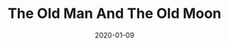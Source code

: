 ---
subheader: 'book, music, and lyrics by PigPen Theatre Co.

  directed by Kenjiro Lee

  Winter 2020'
description: "<p>The Old Man, whose job is to refill the moon with light every night,\
  \ has his world rocked when his wife leaves him in search of a lost melody from\
  \ their past. Forced out of his complacent lifestyle, the Old Man abandons his duty\
  \ and sets off on a journey to the end of the world to find her. In the style of\
  \ Celtic folklore and British sea shanties, the Old Man encounters obstacles beyond\
  \ your wildest imagination.</p><h4 class=\"mt-2 mb-2\">Cast</h4> <p><strong>Dara\
  \ Weinstein</strong>\_(Mabelu/Butcher) is a student in the college.</p> <p><strong>Emil\
  \ Sohlberg</strong> (Callahan/Fishmonger)\_is a fourth year in the college, majoring\
  \ in Computer Science. He has also appeared in the UT mainstage productions\_<em>Mr.\
  \ Burns, a post-electric play</em> (Flanders), <em>Peter and the Starcatcher</em>\
  \ (Lord Aster), <em>Love\u2019s Labour\u2019s Lost: A New Musical</em> (Costard),\
  \ <em>Machinal</em> (Stenographer), and UT independent study\_<em>Yellow Face</em>\
  \ (David Henry Hwang). He hopes you have as much fun watching this show as he did\
  \ working on it!</p><p><strong>Hannah Halpern</strong> (Old Woman/Young Woman/Captain)\
  \ is a first year in the college. This is her first show with UT, and she is ecstatic\
  \ about being a part of this wonderful cast. She will, however, continue to write,\
  \ \"University TheatRE\" for as long as she can.\_</p><p><strong>Lauren Melton</strong>\
  \ (Llewellyn/Boatswain)\_is a second year student in the college who is very undecided\
  \ in her major. Her previous credits include <em>Ever in the Glades</em> (Assistant\
  \ Production Manager/Dramaturg) and working on Tech Staff. She would like to thank\
  \ her cat, Willow Malone.\_</p><p><strong>Madeline Barnes</strong>\_(Actor)\_is\
  \ a student in the college.</p> <p><strong>Sabrina Sternberg</strong> (Old Man)\
  \ is a third year Linguistics and Cinema and Media Studies double major. Her previous\
  \ UT credits include <em>Machinal</em> (Young Woman) and <em>Measure for Measure</em>\
  \ (Isabella). A huge thank you to the amazing cast and crew of this show for creating\
  \ something so magical!\_</p><p><span data-sheets-userformat=\"0}\" data-sheets-value=\"\
  &quot;Zander Galluppi (Cookie/Solomon/Ghost Singer) is a third year PhD candidate\
  \ in the Committee on Immunology. Selected past UT credits include Rosencrantz and\
  \ Guildenstern are Dead (Polonius), Grenadine (Sconce), Love's Labour's Lost: The\
  \ Musical (Longaville), and Peter and the Starcatcher (Smee).  He is also entering\
  \ his second term on UT Committee.  Outside of UT, Zander has performed in the Hyde\
  \ Park Community Players' production of A Midsummer Night's Dream (Theseus) and\
  \ regionally in Moby Dick -- A Musical during Underscore Theater's 2020 Chicago\
  \ Musical Theater Festival (Capt. Bildad/Capt. Gardiner/Pequod Crewman).  Zander\
  \ would like to thank the OMOM team and his fellow castmates for their tremendous\
  \ energy and support!&quot;}\"><strong>Zander Galluppi</strong> (Cookie/Solomon/Ghost\
  \ Singer) is a third year PhD candidate in the Committee on Immunology. Selected\
  \ past UT credits include <em>Rosencrantz and Guildenstern are Dead</em> (Polonius),\
  \ <em>Grenadine</em> (Sconce), <em>Love's Labour's Lost: The Musical</em> (Longaville),\
  \ and <em>Peter and the Starcatcher</em> (Smee). He is also entering his second\
  \ term on UT Committee. Outside of UT, Zander has performed in the Hyde Park Community\
  \ Players' production of <em>A Midsummer Night's Dream</em> (Theseus) and regionally\
  \ in <em>Moby Dick -- A Musical</em> during Underscore Theater's 2020 Chicago Musical\
  \ Theater Festival (Capt. Bildad/Capt. Gardiner/Pequod Crewman). Zander would like\
  \ to thank the OMOM team and his fellow castmates for their tremendous energy and\
  \ support!</span></p><h4 class=\"mt-2 mb-2\">Band</h4><p><strong>Cole Meldorf</strong>\
  \ (Violin/Actor)\_is a second year Astrophysics major. His previous credits include\
  \ <em>The Winter's Tale</em> (Clown), <em>Macbeth </em>(Various Roles),<em> Fun\
  \ Home</em> (Violin),\_ and <em>A Streetcar Named Desire</em>.\_</p><p><strong>Miriam\
  \ Attia</strong>\_(Accordion/Actor) is a PhD candidate in religious ethics at the\
  \ divinity school. You may have spotted her around campus last June, boosting the\
  \ picketers as part of GSU's band. She was drawn to this production partly by her\
  \ love for folk traditions of the British Isles, which she also expresses by playing\
  \ Irish traditional tunes, singing sea music, and morris dancing with Pullman Morris\
  \ and Sword.</p><p><strong>Omar Shohoud</strong> (Percussion/Actor) is a first year\
  \ in the college. He\u2019s majoring in Physics and Music. He\u2019s pretty cool.\
  \ That\u2019s it.</p><p><strong>Sophie Hachten</strong> (Piano/Actor)\_is a second\
  \ year in the College studying Computational and Applied Mathematics. In the fall,\
  \ she was a member of the pit for <em>Company</em> (Trumpet) and will be the music\
  \ director for <em>Into the Woods</em> this spring. Outside of UT, she is also involved\
  \ in Commedia Dell'arte, the UChicago Folklore Society, and the University Wind\
  \ Ensemble.</p><p><strong>Jacob Blitz</strong> (Guitar) is a fourth year Philosophy\
  \ and Linguistics major. This is his first University Theater show and in fact the\
  \ first show he's been in since middle school, when he played a rock.</p><p><strong>Grace\
  \ Clements</strong> (Banjo) is a fourth year NELC and German major. It's her first\
  \ theatrical endeavor, and she's happy to be playing music with some talented people!</p><p><strong>Derek\
  \ Wolter </strong>(Banjo)\_is a graduate student in the Masters of Divinity and\
  \ Social Service Administration programs.\_</p><h4 class=\"mt-2 mb-2\">Production\
  \ Staff</h4> <p><span data-sheets-userformat=\"0}\" data-sheets-value=' The Bartender\
  \ Scene (Max and writer), Story Time (writer, director, and actor in Peach Boy),\
  \ For Colored Girls (Sound Designer). Directed Yellow Face as TAPS Independent Project.\
  \ Storyteller at heart and longtime admirer of PigPen Theatre Co.\"}'><strong>Kenjiro\
  \ Lee</strong> (Director) is a fourth year Political Science major and TAPS minor.\
  \ UT credits: <em>Peter and the Starcatcher</em> (Alf), Weekend of Workshops (Writer/Director,\
  \ <em>Peach Boy</em>) <em>Grenadine</em> (Puppetry Consultant),<em> The Winter's\
  \ Tale</em> (Puppetry Consultant), <em>Company</em> (Larry), <em>Into The Woods</em>\
  \ (Vocal Director, upcoming). With Iris Theater Collective: <em>The Bartender Scene</em>\
  \ (Writer/Max), Story Time (Writer/Director/Actor,\_<em>Peach Boy</em>), <em>For\
  \ Colored Girls</em> (Sound Designer). Directed <em>Yellow Face</em> as a TAPS Independent\
  \ Project. Storyteller at heart and longtime admirer of PigPen Theatre Co.</span></p><p><strong>Carolyn\
  \ J. \"CJ\" Applebaum</strong>\_(Stage Manager) is a fourth year Linguistics major/Digital\
  \ Studies minor. This is the seventh UT mainstage she has worked on, and her third\
  \ as the stage manager. She has also stage managed for University Ballet, UChicago\
  \ Commedia, and Chimera Ensemble, and has done production management work for the\
  \ Dean's Men and Second City. She's so proud of the work this team has done--shoutout\
  \ to Caroline, Jahnee, Malia, Kenjiro, and Nicola, as well as the entire cast and\
  \ production team, for making this process incredible. Also shoutout to her one\
  \ fantastic human roommate and her two infinitely cuddly furry roommates.</p><p><strong>Nicola\
  \ Lustig</strong> (Production Manager) is a third year majoring Psychology and Comparative\
  \ Human Development.\_ Her past credits include <em>Philoctetes</em> (Production\
  \ Manager), <em>Fun Home</em> (Assistant Production Manager), and <em>Measure for\
  \ Measure</em> (Production Manager).</p><p><strong>Ethan Schondorf </strong>(Scenic\
  \ Designer) is a third year Math major. Recent scenic designs include <em>Philoctetes</em>,\
  \ <em>Fun Home</em>, and <em>good friday</em> as well as assisting on the TAPS Pro-Show\
  \ production of <em>Ever in the Glades</em>.\_ He is also a production manager and\
  \ ensemble member of UChicago Commedia as well as a scenic intern at Court Theatre.\_\
  </p><p><strong>Rea Brown</strong> (Costume Designer/Scenic Charge) is a second year\
  \ Theater &amp; Performance Studies and Visual Arts double major. Her previous credits\
  \ include <em>Ever In The Glades</em> (Assistant Scenic Artist), <em>Rosencrantz\
  \ and\_Guildenstern Are Dead</em> (Scenic Designer), <em>Philoctetes</em> (Assistant\
  \ Scenic Designer/Electrician), <em>Grenadine</em> (Assistant Props Designer), and\_\
  Theater[24] (Writer/Designer).</p> <p><strong>Hanley Donofrio</strong> (Co-Props\
  \ Designer) is a third year in the college. She has previously worked on <em>As\
  \ You Like It</em> (Assistant Scenic Designer) and <em>Grenadine</em> (Assistant\
  \ Props Designer).</p><p><strong>Sara Everson</strong> (Co-Props Designer) is a\
  \ third year East Asian Languages and Civilizations major. Her previous credits\
  \ include <em>Peter and the Starcatcher</em> (Props Designer), <em>The Aliens</em>\
  \ (Props Designer), <em>good friday</em> (Assistant Stage Manager) and <em>Fun Home\
  \ </em>(Assistant Stage Manager).\_</p><p><strong>Mary Mouton</strong> (Lighting\
  \ Designer)\_is a student in the college.</p><p><strong>Josh Villers</strong> (Sound\
  \ Designer)\_is a student in the college.</p><p><strong>Rebecca Husk</strong> (Puppet\
  \ Designer) is a fourth year Philosophy major in the college. Past acting credits\
  \ include <em>Company</em> (Joanne), <em>Grenadine</em> (Prismatic), and <em>Matt\
  \ and Ben</em> (Ben Affleck). Outside of UT, she is an apprentice at Cabinet of\
  \ Curiosity and sings with Medusa a cappella. She would like to thank the entire\
  \ OMOM team for letting her be a part of a show so full of love and light.</p><p><strong>Kim\
  \ Vance</strong>\_(Vocal Director)\_is a second year Fundamentals/Law Letters &amp;\
  \ Society double major. She is thrilled to work with UT as a vocal director this\
  \ season.</p> <p><strong>Rosie Albrecht</strong>\_(Music Director)\_<span data-sheets-userformat=\"\
  0}\" data-sheets-value=\"&quot;Rosie Albrecht (music director) is a fourth year\
  \ Creative Writing Major. She hasn't done theater since high school but, fortunately,\
  \ she is very good at pretending to know what she is doing. &quot;}\">is a fourth\
  \ year Creative Writing major. She hasn't done theater since high school but, fortunately,\
  \ she is very good at pretending to know what she is doing.\_</span></p> <p><strong>Caleb\
  \ Smith\_</strong>(Choreographer)\_is a first year East Asian Language and Civilizations\
  \ major. This is his first UT credit. While he may be a 6\u2019 2\u201D giant, he\
  \ is as light as a feather on his feet.</p><p><strong>Fred Dan</strong> (Master\
  \ Electrician) is a third year Economics and Visual Arts major. His previous credits\
  \ include <em>Company</em> (Co-Lighting Designer), <em>Fun Home</em> (Lighting Designer),\
  \ <em>A Streetcar Named Desire</em> (Lighting Designer), <em>The Aliens</em> (Lighting\
  \ Designer), <em>Philoctetes</em> (Master Electrician), <em>Love\u2019s Labour\u2019\
  s Lost: The Musical</em> (Master Electrician), <em>Next to Normal </em>(Assistant\
  \ Lighting Designer). This is his second show hanging bare lightbulbs from the cats\
  \ and it went much faster this time.</p> <p><strong>Isaiah Zwick-Schachter</strong>\
  \ (Lighting Chef)\_is a student in the college.</p><p><strong>Charlie Baker</strong>\
  \ (Fight/Intimacy Choreographer)\_is a professional fight and intimiacy choreographer\
  \ working in Chicago.</p><p><strong>Lynneah McCarrell</strong> (Assistant Director)\
  \ is a third year Neuroscience major. Their previous credits include <em>Eurydice</em>\
  \ (Assistant Director) and <em>Company</em> (Assistant Stage Manager). In their\
  \ free time, they enjoy avoiding their homework and going out with friends!\_</p><p><strong>Reese\
  \ Klemm</strong> (The Old Man and The Old Moon) is a first year\_Economics major.\
  \ This is her second credit, after <em>The Winter's Tale</em> (Assistant Production\
  \ Manager), and she is looking forward to many more.</p><p><strong>Nat Nitsch</strong>\
  \ (Assistant\_Music Director)\_is a student in the college.</p><p><strong>Gabi Garcia\
  \ </strong>(Assistant Production Manager) is a first year (potential) Classics and\
  \ Statistics double major. This is her first show with UT, though she performed\
  \ in CES's <em>Richard II</em>\_(Henry Bolingbroke) fall quarter. She's looking\
  \ forward to assistant dramaturg-ing on <em>Cr\xF3nica de una Muerte Anunciada</em>\
  \ spring quarter and continuing her work in events and fundraising at Court Theatre!</p><p><strong>Jahnee\
  \ Armstead</strong> (Assistant Stage Manager) is a third year Economics major. Her\
  \ previous credits include the Dean\u2019s Men\u2019s production of <em>The Winter\u2019\
  s Tale</em> (Antigonus/Autolycus), and the CES\u2019 productions of <em>Richard\
  \ II</em> (Northumberland) and <em>Bodas de Sangre</em> (Death). She is partial\
  \ to flowers, face masks, and full moons.\_</p><p><strong>Caroline Galt </strong>(Assistant\
  \ Stage Manager)\_is a second year English major. Her previous credits include <em>Macbeth</em>\
  \ (Malcolm) and <em>The Winter's Tale </em>(Camillo). She is super excited to be\
  \ working with such a lovely cast and crew!</p><p><strong>Malia Wulbrecht</strong>\
  \ (Assistant\_Stage Manager)\_is a first year Biology major on a Pre-Veterinarian\
  \ track. This is her second show here at the University -\_her credits include <em>Company</em>\
  \ (Assistant Stage Manager).\_</p><p><strong>Thomas Nielsen</strong> (Assistant\
  \ Scenic Designer) is a first year English major. He's worked on one previous show\
  \ in the same capacity, <em>Rosencrantz and Guildenstern Are Dead</em>, and looks\
  \ forward to working on many more in the future.\_</p><p><strong>Ariana Baginski</strong>\
  \ (Assistant Scenic Designer) is a first year on the Molecular Engineering track.\
  \ She previously worked on <em>The Winter\u2019s Tale</em> (Assistant Scenic Designer).</p>\
  \ <p><strong>Jack Markowitz</strong> (Assistant\_Scenic Designer)\_is a student\
  \ in the college.</p><p><strong>Chloe Mesa</strong> (Assistant\_Costume Designer/Wardrobe\
  \ Run Crew)\_is a second year Biological Chemistry and Chemistry double major. This\
  \ is her second theater production, though she performed in dance productions prior\
  \ to college. Previous credits include <em>Rosencrantz and Guildenstern Are Dead</em>\
  \ (Assistant Costume Designer).</p><p><strong>Shane Rooney</strong> (Assistant\_\
  Costume Designer)\_is a student in the college.</p><p><strong>Lia O\u2019Bryan</strong>\
  \ (Assistant Lighting Designer) is a second year math major. Her previous credits\
  \ include <em>The Winter\u2019s Tale </em>(Scenic Designer), <em>Philoctetes</em>\
  \ (Assistant Scenic Designer), and <em>Grenadine</em> (Assistant Scenic Designer).</p><p><strong>Jack\
  \ Chen</strong> (Assistant\_Lighting Designer)\_is a student in the college.</p><p><strong>Arielle\
  \ Roane</strong> (Assistant Sound Designer) is a second year and a Math major. She\
  \ has previously worked on <em>Julius Caesar</em>\_(Assistant Scenic Designer).</p><p><strong>Ah'Shaiyah\
  \ Mitchell </strong>(Assistant\_Puppet Designer)\_is a student in the college.</p>\
  \ <p><strong>Brandon Zang</strong> (Assistant\_Puppet Designer)\_is a student in\
  \ the college.</p><p><strong>Shreya Shettigar</strong> (Assistant Puppet Designer)\
  \ is a third year Econ-Business major (but insists she has not sold her soul thanks\
  \ to a minor in Cinema and Media Studies). She has previously worked on <em>The\
  \ Rope</em> (Pat Sweeney), <em>Much Ado About Nothing </em>(Antonio), <em>I &amp;\
  \ You</em> (Caroline), <em>good friday</em> (Natalie), <em>Fun Home</em> (Assistant\
  \ Director), <em>Twelfth Night</em> (Antonio), <em>The Winter's Tale</em> (Hermione),\
  \ and TAPS's <em>Ever in the Glades</em> (Female Chorus). She is represented by\
  \ Promote Talent Agency.</p><p><strong>Marly Santora</strong> (Assistant Master\
  \ Electrician)\_is a student in the college.</p><p><strong>Arjun Venkatraman</strong>\
  \ (Lighting Board Op)\_is a student in the college.</p><p><strong>Claire Schultz</strong>\_\
  (Committee Liaison)\_is a fourth year English and\_Creative Writing major. She is\
  \ a member of UT\u2019s 2019-2020 Committee, and her previous credits include <em>The\
  \ Winter\u2019s Tale</em> (Director), <em>Twelfth Night</em> (Olivia), and <em>Macbeth</em>\
  \ (First Witch/Porter).</p><p><strong>Gigi Hancock</strong> (Tech Staff Liaison)\_\
  is a student in the college.</p>"
slug: old-man-old-moon
title: The Old Man And The Old Moon
layout: show-info
quarter: winter
year: 2020
season: 2019-2020 Shows
date: 2020-01-09

---